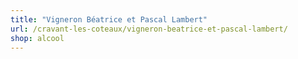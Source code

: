 ```yaml
---
title: "Vigneron Béatrice et Pascal Lambert"
url: /cravant-les-coteaux/vigneron-beatrice-et-pascal-lambert/
shop: alcool
---
```


